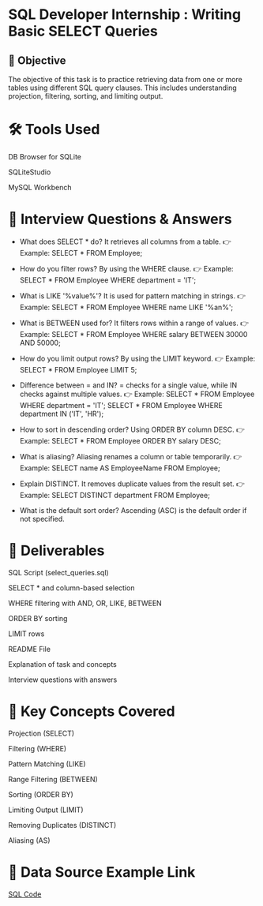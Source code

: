 
# SQL Developer Internship : Writing Basic SELECT Queries
## 📌 Objective

The objective of this task is to practice retrieving data from one or more tables using different SQL query clauses.
This includes understanding projection, filtering, sorting, and limiting output.

# 🛠 Tools Used

DB Browser for SQLite

SQLiteStudio

MySQL Workbench

# 📖 Interview Questions & Answers

- What does SELECT * do?
It retrieves all columns from a table.
👉 Example: SELECT * FROM Employee;

- How do you filter rows?
By using the WHERE clause.
👉 Example: SELECT * FROM Employee WHERE department = 'IT';

- What is LIKE '%value%'?
It is used for pattern matching in strings.
👉 Example: SELECT * FROM Employee WHERE name LIKE '%an%';

- What is BETWEEN used for?
It filters rows within a range of values.
👉 Example: SELECT * FROM Employee WHERE salary BETWEEN 30000 AND 50000;

- How do you limit output rows?
By using the LIMIT keyword.
👉 Example: SELECT * FROM Employee LIMIT 5;

- Difference between = and IN?
= checks for a single value, while IN checks against multiple values.
👉 Example:
SELECT * FROM Employee WHERE department = 'IT';
SELECT * FROM Employee WHERE department IN ('IT', 'HR');

- How to sort in descending order?
Using ORDER BY column DESC.
👉 Example: SELECT * FROM Employee ORDER BY salary DESC;

- What is aliasing?
Aliasing renames a column or table temporarily.
👉 Example: SELECT name AS EmployeeName FROM Employee;

- Explain DISTINCT.
It removes duplicate values from the result set.
👉 Example: SELECT DISTINCT department FROM Employee;

- What is the default sort order?
Ascending (ASC) is the default order if not specified.

# 📂 Deliverables

SQL Script (select_queries.sql)

SELECT * and column-based selection

WHERE filtering with AND, OR, LIKE, BETWEEN

ORDER BY sorting

LIMIT rows

README File

Explanation of task and concepts

Interview questions with answers

# 📑 Key Concepts Covered

Projection (SELECT)

Filtering (WHERE)

Pattern Matching (LIKE)

Range Filtering (BETWEEN)

Sorting (ORDER BY)

Limiting Output (LIMIT)

Removing Duplicates (DISTINCT)

Aliasing (AS)

# 📌 Data Source Example Link

<a href="https://github.com/pavan4557/database-schema-design-task3/blob/main/sql%20code.sql">SQL Code</a>
